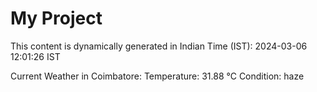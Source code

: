 # My Project

This content is dynamically generated in Indian Time (IST): 2024-03-06 12:01:26 IST


Current Weather in Coimbatore:
Temperature: 31.88 °C
Condition: haze
